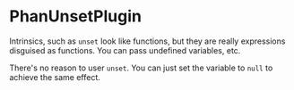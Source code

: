 # PhanUnsetPlugin

Intrinsics, such as `unset` look like functions, but they are really expressions disguised as functions. You can pass undefined variables, etc.

There's no reason to user `unset`. You can just set the variable to `null` to achieve the same effect.
